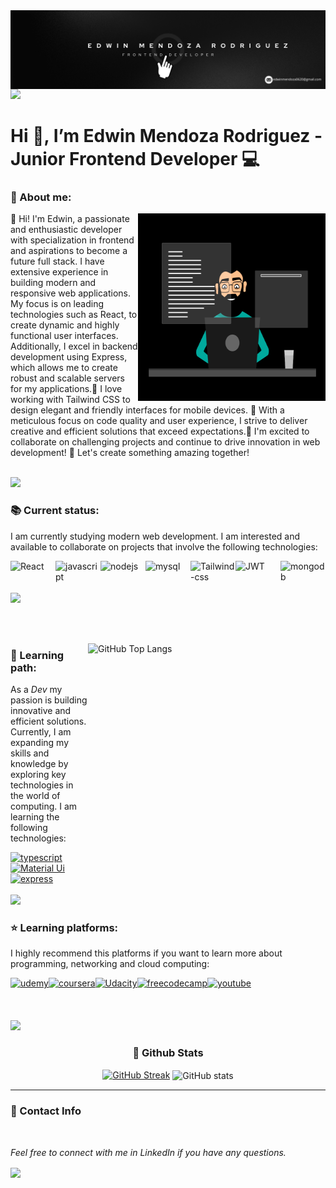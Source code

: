 <img align="center"   alt='banner' src="images/banner.png"/>
<img src="https://user-images.githubusercontent.com/73097560/115834477-dbab4500-a447-11eb-908a-139a6edaec5c.gif">
<h1 align="left"> Hi 👋, I’m Edwin Mendoza Rodriguez - Junior Frontend Developer 💻 </h1>
<h3 >👤 About me:</h3>
<img align="right" alt="dev" src="images/81178b47a8598f0c81c4799f2cdd4057.gif" width="300" height="300" align='top'/>

<p>👋 Hi! I'm Edwin, a passionate and enthusiastic developer with specialization in frontend and aspirations to become a future full stack. I have extensive experience in building modern and responsive web applications. My focus is on leading technologies such as React, to create dynamic and highly functional user interfaces. Additionally, I excel in backend development using Express, which allows me to create robust and scalable servers for my applications.🔧 I love working with Tailwind CSS to design elegant and friendly interfaces for mobile devices. 🎨 With a meticulous focus on code quality and user experience, I strive to deliver creative and efficient solutions that exceed expectations.🚀 I'm excited to collaborate on challenging projects and continue to drive innovation in web development! 🤝 Let's create something amazing together!</p>
<br>
<img src="https://user-images.githubusercontent.com/73097560/115834477-dbab4500-a447-11eb-908a-139a6edaec5c.gif">
<br>
<h3 align="left">📚 Current status:</h3>
<p>I am currently studying modern web development. I am interested and available to collaborate on projects that involve the following technologies:</p>
<div style="display: flex">
<img style="flex:1;" alt="React" src="https://img.shields.io/badge/React-20232A?style=for-the-badge&logo=react&logoColor=61DAFB"/>
<img style="flex:1;" alt="javascript" src="https://img.shields.io/badge/JavaScript-F7DF1E?style=for-the-badge&logo=javascript&logoColor=black"/>
<img style="flex:1;" alt="nodejs" src="https://img.shields.io/badge/Node%20js-339933?style=for-the-badge&logo=nodedotjs&logoColor=white"/>
<img style="flex:1;" alt="mysql" src="https://img.shields.io/badge/MySQL-00000F?style=for-the-badge&logo=mysql&logoColor=white"/>
<img style="flex:1;" alt="Tailwind-css" src="https://img.shields.io/badge/Tailwind_CSS-38B2AC?style=for-the-badge&logo=tailwind-css&logoColor=white"/>
<img style="flex:1;" alt="JWT" src="https://img.shields.io/badge/json%20web%20tokens-323330?style=for-the-badge&logo=json-web-tokens&logoColor=pink"/>
<img style="flex:1;" alt="mongodb" src="https://img.shields.io/badge/MongoDB-4EA94B?style=for-the-badge&logo=mongodb&logoColor=white"/>
</div>
<br>
<img src="https://user-images.githubusercontent.com/73097560/115834477-dbab4500-a447-11eb-908a-139a6edaec5c.gif">
<p> ‎ ‎ ‎ ‎ ‎ ‎ ‎ ‎ ‎ ‎ ‎ ‎ ‎ ‎ ‎ ‎ ‎ ‎ ‎ ‎ ‎ ‎ ‎ ‎ ‎ ‎ ‎ ‎ ‎ ‎ ‎ ‎  ‎ ‎ ‎ ‎ ‎ ‎ ‎ ‎ ‎ ‎ ‎‎ ‎ ‎  ‎ ‎ ‎ ‎ ‎ ‎ ‎ ‎ ‎ ‎ ‎ ‎ ‎   ‎ ‎ ‎ ‎ ‎ ‎ ‎ ‎ ‎ ‎ ‎ ‎ ‎ ‎ ‎ ‎ ‎ ‎ ‎ ‎ ‎ ‎ ‎ ‎ ‎ ‎ ‎ ‎ ‎ ‎ ‎ ‎  ‎ ‎ ‎ ‎ ‎ ‎ ‎ ‎ ‎ ‎ ‎‎ ‎ ‎  ‎ ‎ ‎ ‎ ‎ ‎ ‎ ‎ ‎ ‎ ‎ ‎ ‎   ‎ ‎ ‎ ‎ ‎ ‎ ‎ ‎ ‎ ‎ ‎ ‎ ‎ ‎ ‎ ‎ ‎ ‎ ‎ </p>
<img align="right" alt="GitHub Top Langs" src="https://github-readme-stats.vercel.app/api/top-langs/?username=EdwinDev6&layout=donut-vertical&theme=none" width="380" height="320"/>
<h3 align="left">📖 Learning path: </h3>
<p>As a <i>Dev</i> my passion is building innovative and efficient solutions. Currently, I am expanding my skills and knowledge by exploring key technologies in the world of computing. I am learning the following technologies:</p>
<div>
<a href="#"><img style="display:grid;" alt="typescript" src="https://img.shields.io/badge/TypeScript-007ACC?style=for-the-badge&logo=typescript&logoColor=white"/></a>
<a href="#"><img style="display:grid;" alt="Material Ui" src="https://img.shields.io/badge/Material--UI-0081CB?style=for-the-badge&logo=material-ui&logoColor=white"/></a>
<a href="https://expressjs.com/es/"><img style="display:grid;" alt="express" src="https://img.shields.io/badge/Express%20js-000000?style=for-the-badge&logo=express&logoColor=white"/></a>
</div>
  <br>
<img src="https://user-images.githubusercontent.com/73097560/115834477-dbab4500-a447-11eb-908a-139a6edaec5c.gif">
  <br>
<h3 align="left">⭐ Learning platforms: </h3>
<p>I highly recommend this platforms if you want to learn more about programming, networking and cloud computing:</p>
<div style="display: flex">
<a href="https://www.udemy.com"><img style="flex:1;" alt="udemy" src="https://img.shields.io/badge/Udemy-EC5252?style=for-the-badge&logo=Udemy&logoColor=white"></a>
<a href="https://www.coursera.org"><img style="flex:1;" alt="coursera" src="https://img.shields.io/badge/Coursera-0056D2?style=for-the-badge&logo=Coursera&logoColor=white"></a>
<a href="https://www.udacity.com"><img style="flex:1;" alt="Udacity" src="https://img.shields.io/badge/Udacity-grey?style=for-the-badge&logo=udacity&logoColor=#5FCFEE
"></a>
<a href="https://www.freecodecamp.org"><img style="flex:1;" alt="freecodecamp" src="https://img.shields.io/badge/freecodecamp-27273D?style=for-the-badge&logo=freecodecamp&logoColor=white"></a>
<a href="https://www.youtube.com"><img style="flex:1;" alt="youtube" src="https://img.shields.io/badge/YouTube-FF0000?style=for-the-badge&logo=youtube&logoColor=white"></a>
  </div>
  </div>
<br>
<br>
<br>
<img src="https://user-images.githubusercontent.com/73097560/115834477-dbab4500-a447-11eb-908a-139a6edaec5c.gif">
<h3 align="center">‎🥇 Github Stats</h3>
<div align="center" justify="center">
<a  align="center" href="https://git.io/streak-stats"><img src="https://github-readme-streak-stats.herokuapp.com?user=EdwinDev6&theme=radical&card_width=465" alt="GitHub Streak" /></a>
<img align="center" alt="GitHub stats" src="https://github-readme-stats.vercel.app/api?username=EdwinDev6&show_icons=true&theme=radical"/>
</div>
<hr>
<h3>💼 Contact Info‎ </h3>‎ ‎ ‎
<p><i>Feel free to connect with me in LinkedIn if you have any questions.</i>
<div align="left">
<a href="https://www.linkedin.com/in/edwin-mendoza-rodr%C3%ADguez-a58a73237/"><img align="center" src="https://img.shields.io/badge/LinkedIn-0077B5?style=for-the-badge&logo=linkedin&logoColor=white"></a>
</div>


